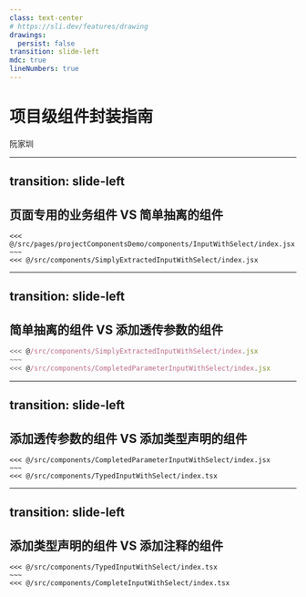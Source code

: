 ```yaml
---
class: text-center
# https://sli.dev/features/drawing
drawings:
  persist: false
transition: slide-left
mdc: true
lineNumbers: true
---
```


# 项目级组件封装指南

阮家圳

---
transition: slide-left
---

## 页面专用的业务组件 VS 简单抽离的组件

```tsx {monaco-diff}{ editorOptions: { wordWrap:'on', lineNumbers:true, scrollBeyondLastLine: true, scrollbar: {vertical: true}} }
<<< @/src/pages/projectComponentsDemo/components/InputWithSelect/index.jsx
~~~
<<< @/src/components/SimplyExtractedInputWithSelect/index.jsx
```

---
transition: slide-left
---

## 简单抽离的组件 VS 添加透传参数的组件

```jsx {monaco-diff}{ editorOptions: { wordWrap:'on', lineNumbers:true, scrollBeyondLastLine: true, scrollbar: {vertical: true}}}
<<< @/src/components/SimplyExtractedInputWithSelect/index.jsx
~~~
<<< @/src/components/CompletedParameterInputWithSelect/index.jsx
```

---
transition: slide-left
---

## 添加透传参数的组件 VS 添加类型声明的组件


```tsx {monaco-diff}{ editorOptions: { wordWrap:'on', lineNumbers:true, scrollBeyondLastLine: true, scrollbar: {vertical: true}} }
<<< @/src/components/CompletedParameterInputWithSelect/index.jsx
~~~
<<< @/src/components/TypedInputWithSelect/index.tsx
```

---
transition: slide-left
---


## 添加类型声明的组件 VS 添加注释的组件

```tsx {monaco-diff}{ editorOptions: { wordWrap:'on', lineNumbers:true, scrollBeyondLastLine: true, scrollbar: {vertical: true}} }
<<< @/src/components/TypedInputWithSelect/index.tsx
~~~
<<< @/src/components/CompleteInputWithSelect/index.tsx
```



